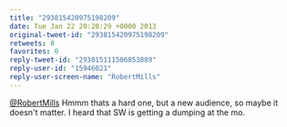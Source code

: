 ```yaml
---
title: "293815420975198209"
date: Tue Jan 22 20:20:29 +0000 2013
original-tweet-id: "293815420975198209"
retweets: 0
favorites: 0
reply-tweet-id: "293815111506853889"
reply-user-id: "15946021"
reply-user-screen-name: "RobertMills"
---
```

<a href="https://twitter.com/RobertMills">@RobertMills</a> Hmmm thats a hard one, but a new audience, so maybe it doesn't matter. I heard that SW is getting a dumping at the mo.
